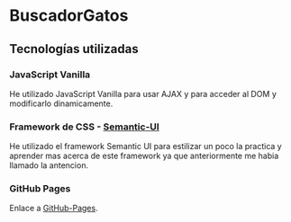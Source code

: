 # BuscadorGatos

## Tecnologías utilizadas

### JavaScript Vanilla
He utilizado JavaScript Vanilla para usar AJAX y para acceder al DOM y modificarlo dinamicamente.

### Framework de CSS - [Semantic-UI](https://semantic-ui.com/)
He utilizado el framework Semantic UI para estilizar un poco la practica y aprender mas acerca de este framework ya que anteriormente me habia llamado la antencion.

### GitHub Pages
Enlace a [GitHub-Pages](https://mecanne.github.io/BuscadorGatos/).